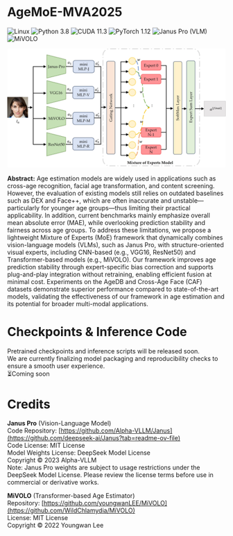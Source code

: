 # AgeMoE-MVA2025
![Linux](https://img.shields.io/badge/System-Linux-green.svg?style=plastic)
![Python 3.8](https://img.shields.io/badge/python-3.8-green.svg?style=plastic)
![CUDA 11.3](https://img.shields.io/badge/cuda-11.3-green.svg?style=plastic)
![PyTorch 1.12](https://img.shields.io/badge/pytorch-1.12-green.svg?style=plastic)
![Janus Pro (VLM)](https://img.shields.io/badge/Janus_Pro-pretrained-blue.svg?style=plastic)
![MiVOLO](https://img.shields.io/badge/MiVOLO-pretrained-blue.svg?style=plastic)

![image](https://github.com/AvLab-CV/AgeMoE-MVA2025/blob/d6204caf9540dec4f10629d4d1c38d49c915c3e9/Figure3.jpg)


**Abstract:** Age estimation models are widely used in applications such as cross-age recognition, facial age transformation, and content screening. However, the evaluation of existing models still relies on outdated baselines such as DEX and Face++, which are often inaccurate and unstable—particularly for younger age groups—thus limiting their practical applicability. In addition, current benchmarks mainly emphasize overall mean absolute error (MAE), while overlooking prediction stability and fairness across age groups. To address these limitations, we propose a lightweight Mixture of Experts (MoE) framework that dynamically combines vision-language models (VLMs), such as Janus Pro, with structure-oriented visual experts, including CNN-based (e.g., VGG16, ResNet50) and Transformer-based models (e.g., MiVOLO). Our framework improves age prediction stability through expert-specific bias correction and supports plug-and-play integration without retraining, enabling efficient fusion at minimal cost. Experiments on the AgeDB and Cross-Age Face (CAF) datasets demonstrate superior performance compared to state-of-the-art models, validating the effectiveness of our framework in age estimation and its potential for broader multi-modal applications.

# Checkpoints & Inference Code
Pretrained checkpoints and inference scripts will be released soon. <br>
We are currently finalizing model packaging and reproducibility checks to ensure a smooth user experience. <br>
⏳Coming soon

# Credits
**Janus Pro** (Vision-Language Model) <br>
Code Repository: [https://github.com/Alpha-VLLM/Janus](https://github.com/deepseek-ai/Janus?tab=readme-ov-file) <br>
Code License: MIT License <br>
Model Weights License: DeepSeek Model License <br>
Copyright © 2023 Alpha-VLLM <br>
Note: Janus Pro weights are subject to usage restrictions under the DeepSeek Model License. Please review the license terms before use in commercial or derivative works. <br>

**MiVOLO** (Transformer-based Age Estimator) <br>
Repository: [https://github.com/youngwanLEE/MiVOLO](https://github.com/WildChlamydia/MiVOLO) <br>
License: MIT License <br>
Copyright © 2022 Youngwan Lee <br>
